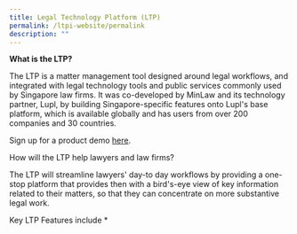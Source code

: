 ```yaml
---
title: Legal Technology Platform (LTP)
permalink: /ltpi-website/permalink
description: ""
---
```

**What is the LTP?**

The LTP is a matter management tool designed around legal workflows, and integrated with legal technology tools and public services commonly used by Singapore law firms. It was co-developed by MinLaw and its technology partner, Lupl, by building Singapore-specific features onto Lupl's base platform, which is available globally and has users from over 200 companies and 30 countries.

Sign up for a product demo [here](https://lupl.com/singapore/).

How will the LTP help lawyers and law firms?

The LTP will streamline lawyers' day-to day workflows by providing a one-stop platform that provides then with a bird's-eye view of key information related to their matters, so that they can concentrate on more substantive legal work.

Key LTP Features include
* 





